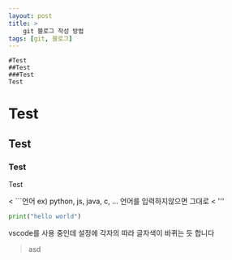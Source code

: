 ```yaml
---
layout: post
title: >
    git 블로그 작성 방법 
tags: [git, 블로그]
---
```


```
#Test
##Test
###Test
Test
```
# Test
## Test
### Test
Test


< ```언어 ex) python, js, java, c, ... 언어를 입력하지않으면 그대로
< ''' 

```python
print("hello world")
```
vscode를 사용 중인데 설정에 각자의 따라 글자색이 바뀌는 듯 합니다


> asd 